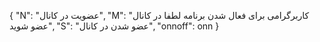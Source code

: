 {
  "N": "عضویت در کانال",
  "M": "کاربرگرامی برای فعال شدن برنامه لطفا در کانال عضو شوید",
  "S": "عضو شدن در کانال",
  "onnoff": onn
}
